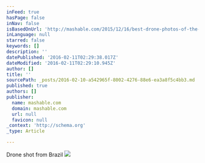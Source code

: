 ```yaml
---
inFeed: true
hasPage: false
inNav: false
isBasedOnUrl: 'http://mashable.com/2015/12/16/best-drone-photos-of-the-year/#gnMb0kCfPOqr'
inLanguage: null
starred: false
keywords: []
description: ''
datePublished: '2016-02-11T02:29:38.017Z'
dateModified: '2016-02-11T02:29:10.945Z'
author: []
title: ''
sourcePath: _posts/2016-02-10-a542965f-8002-4276-88e6-ea3a8f5c4bb3.md
published: true
authors: []
publisher:
  name: mashable.com
  domain: mashable.com
  url: null
  favicon: null
_context: 'http://schema.org'
_type: Article

---
```

Drone shot from Brazil
![](https://s3-us-west-2.amazonaws.com/the-grid-img/p/af999a3c7c740f866144f0a9970bfaec4e94ead5.jpg)